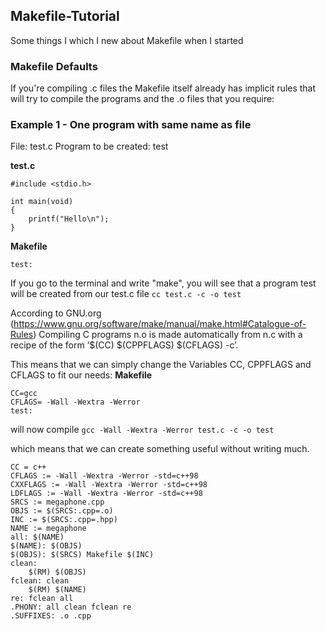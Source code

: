 ## Makefile-Tutorial

Some things I which I new about Makefile when I started

### Makefile Defaults

If you're compiling .c files the Makefile itself already has implicit rules that will try to compile the programs and the .o files that you require:

### Example 1 - One program with same name as file

File: test.c
Program to be created: test

**test.c**
```
#include <stdio.h>

int	main(void)
{
	printf("Hello\n");
}
```

**Makefile**
```
test:
```

If you go to the terminal and write "make", you will see that a program test will be created from our test.c file
`cc test.c -c -o test`

According to GNU.org (https://www.gnu.org/software/make/manual/make.html#Catalogue-of-Rules)
Compiling C programs
n.o is made automatically from n.c with a recipe of the form ‘$(CC) $(CPPFLAGS) $(CFLAGS) -c’.

This means that we can simply change the Variables CC, CPPFLAGS and CFLAGS to fit our needs:
**Makefile**
```
CC=gcc
CFLAGS= -Wall -Wextra -Werror
test:
```

will now compile
`gcc -Wall -Wextra -Werror test.c -c -o test`

which means that we can create something useful without writing much.


```
CC = c++
CFLAGS := -Wall -Wextra -Werror -std=c++98
CXXFLAGS := -Wall -Wextra -Werror -std=c++98
LDFLAGS := -Wall -Wextra -Werror -std=c++98
SRCS := megaphone.cpp
OBJS := $(SRCS:.cpp=.o)
INC := $(SRCS:.cpp=.hpp)
NAME := megaphone
all: $(NAME)
$(NAME): $(OBJS)
$(OBJS): $(SRCS) Makefile $(INC)
clean:
	$(RM) $(OBJS)
fclean: clean
	$(RM) $(NAME)
re: fclean all
.PHONY: all clean fclean re
.SUFFIXES: .o .cpp
```
